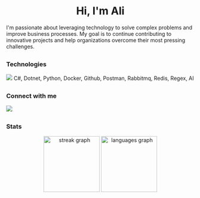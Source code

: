 <h1 align="center">Hi, I'm Ali</h1>

<div>
I'm passionate about leveraging technology to solve complex problems and improve business processes. My goal is to continue contributing to innovative projects and help organizations overcome their most pressing challenges.
</div> 
  
##

### Technologies
<a>
 <img src="https://skillicons.dev/icons?i=cs,dotnet,py,docker,github,postman,rabbitmq,redis,regex,ai&theme=dark" />
</a>
C#, Dotnet, Python, Docker, Github, Postman, Rabbitmq, Redis, Regex, AI

##

### Connect with me
<a href="https://linkedin.com/in/alirsabet">
 <img src="https://skillicons.dev/icons?i=linkedin&theme=dark" />
</a>

##

### Stats
<div align="center">
  <img src="https://streak-stats.demolab.com?user=hialisabet&locale=en&mode=daily&theme=react&hide_border=true&border_radius=5&date_format=j M[ Y]&order=3" height="150" alt="streak graph"  />
  <img src="https://github-readme-stats.vercel.app/api/top-langs?username=hialisabet&locale=en&hide_title=true&layout=compact&card_width=320&langs_count=4&theme=react&hide_border=true&order=2" height="150" alt="languages graph"  />
</div>
